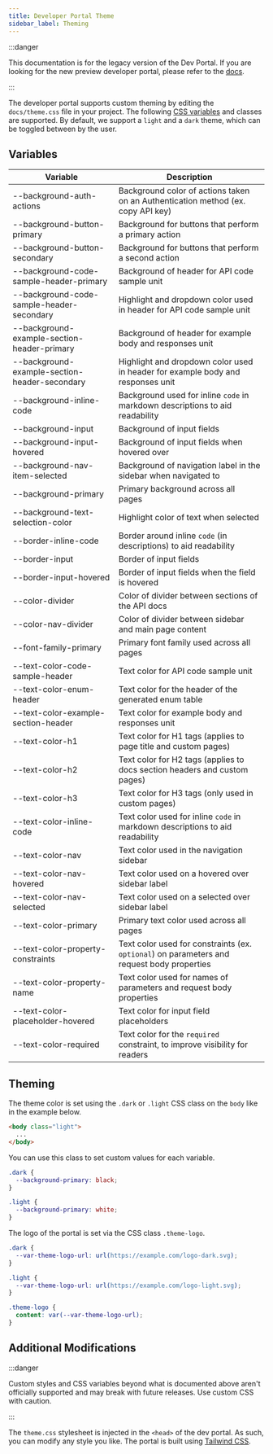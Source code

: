 ```yaml
---
title: Developer Portal Theme
sidebar_label: Theming
---
```


:::danger

This documentation is for the legacy version of the Dev Portal. If you are
looking for the new preview developer portal, please refer to the
[docs](/docs/dev-portal/introduction).

:::

The developer portal supports custom theming by editing the `docs/theme.css`
file in your project. The following
[CSS variables](https://developer.mozilla.org/en-US/docs/Web/CSS/Using_CSS_custom_properties)
and classes are supported. By default, we support a `light` and a `dark` theme,
which can be toggled between by the user.

## Variables

| Variable                                      | Description                                                                                |
| --------------------------------------------- | ------------------------------------------------------------------------------------------ |
| --background-auth-actions                     | Background color of actions taken on an Authentication method (ex. copy API key)           |
| --background-button-primary                   | Background for buttons that perform a primary action                                       |
| --background-button-secondary                 | Background for buttons that perform a second action                                        |
| --background-code-sample-header-primary       | Background of header for API code sample unit                                              |
| --background-code-sample-header-secondary     | Highlight and dropdown color used in header for API code sample unit                       |
| --background-example-section-header-primary   | Background of header for example body and responses unit                                   |
| --background-example-section-header-secondary | Highlight and dropdown color used in header for example body and responses unit            |
| --background-inline-code                      | Background used for inline `code` in markdown descriptions to aid readability              |
| --background-input                            | Background of input fields                                                                 |
| --background-input-hovered                    | Background of input fields when hovered over                                               |
| --background-nav-item-selected                | Background of navigation label in the sidebar when navigated to                            |
| --background-primary                          | Primary background across all pages                                                        |
| --background-text-selection-color             | Highlight color of text when selected                                                      |
| --border-inline-code                          | Border around inline `code` (in descriptions) to aid readability                           |
| --border-input                                | Border of input fields                                                                     |
| --border-input-hovered                        | Border of input fields when the field is hovered                                           |
| --color-divider                               | Color of divider between sections of the API docs                                          |
| --color-nav-divider                           | Color of divider between sidebar and main page content                                     |
| --font-family-primary                         | Primary font family used across all pages                                                  |
| --text-color-code-sample-header               | Text color for API code sample unit                                                        |
| --text-color-enum-header                      | Text color for the header of the generated enum table                                      |
| --text-color-example-section-header           | Text color for example body and responses unit                                             |
| --text-color-h1                               | Text color for H1 tags (applies to page title and custom pages)                            |
| --text-color-h2                               | Text color for H2 tags (applies to docs section headers and custom pages)                  |
| --text-color-h3                               | Text color for H3 tags (only used in custom pages)                                         |
| --text-color-inline-code                      | Text color used for inline `code` in markdown descriptions to aid readability              |
| --text-color-nav                              | Text color used in the navigation sidebar                                                  |
| --text-color-nav-hovered                      | Text color used on a hovered over sidebar label                                            |
| --text-color-nav-selected                     | Text color used on a selected over sidebar label                                           |
| --text-color-primary                          | Primary text color used across all pages                                                   |
| --text-color-property-constraints             | Text color used for constraints (ex. `optional`) on parameters and request body properties |
| --text-color-property-name                    | Text color used for names of parameters and request body properties                        |
| --text-color-placeholder-hovered              | Text color for input field placeholders                                                    |
| --text-color-required                         | Text color for the `required` constraint, to improve visibility for readers                |

## Theming

The theme color is set using the `.dark` or `.light` CSS class on the `body`
like in the example below.

```html
<body class="light">
  ...
</body>
```

You can use this class to set custom values for each variable.

```css
.dark {
  --background-primary: black;
}

.light {
  --background-primary: white;
}
```

The logo of the portal is set via the CSS class `.theme-logo`.

```css
.dark {
  --var-theme-logo-url: url(https://example.com/logo-dark.svg);
}

.light {
  --var-theme-logo-url: url(https://example.com/logo-light.svg);
}

.theme-logo {
  content: var(--var-theme-logo-url);
}
```

## Additional Modifications

:::danger

Custom styles and CSS variables beyond what is documented above aren't
officially supported and may break with future releases. Use custom CSS with
caution.

:::

The `theme.css` stylesheet is injected in the `<head>` of the dev portal. As
such, you can modify any style you like. The portal is built using
[Tailwind CSS](https://tailwindcss.com/).
